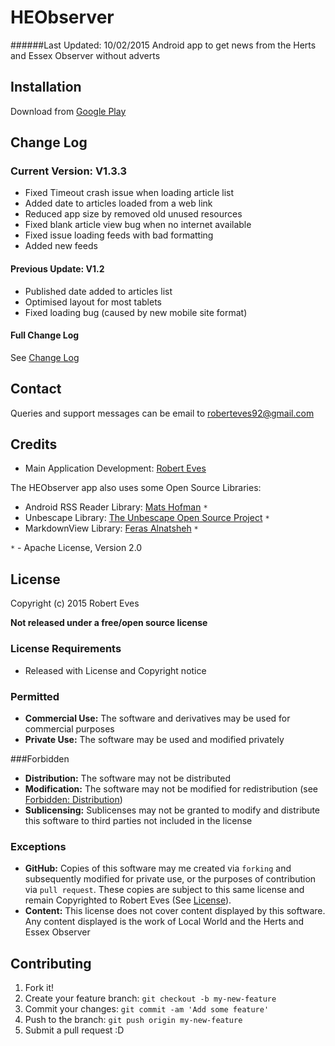 # HEObserver
######Last Updated: 10/02/2015
Android app to get news from the Herts and Essex Observer without adverts
## Installation

Download from [Google Play](http://play.google.com/store/apps/details?id=com.roberteves.heobserver)

## Change Log
### Current Version: V1.3.3
- Fixed Timeout crash issue when loading article list
- Added date to articles loaded from a web link
- Reduced app size by removed old unused resources
- Fixed blank article view bug when no internet available
- Fixed issue loading feeds with bad formatting
- Added new feeds

#### Previous Update: V1.2
- Published date added to articles list
- Optimised layout for most tablets
- Fixed loading bug (caused by new mobile site format)

#### Full Change Log
See [Change Log](CHANGELOG.md)

## Contact
Queries and support messages can be email to [roberteves92@gmail.com](mailto:roberteves92@gmail.com?Subject=HEObserver%20App)

## Credits
* Main Application Development: [Robert Eves](https://github.com/RobertEves92)

The HEObserver app also uses some Open Source Libraries:

* Android RSS Reader Library: [Mats Hofman](https://github.com/matshofman/Android-RSS-Reader-Library) `*`
* Unbescape Library: [The Unbescape Open Source Project](https://github.com/unbescape/unbescape) `*`
* MarkdownView Library: [Feras Alnatsheh](https://github.com/falnatsheh/MarkdownView) `*`

`*` - Apache License, Version 2.0

## License
Copyright (c) 2015 Robert Eves

**Not released under a free/open source license**

### License Requirements
* Released with License and Copyright notice

### Permitted
* **Commercial Use:** The software and derivatives may be used for commercial purposes
* **Private Use:** The software may be used and modified privately

###Forbidden
* **Distribution:** The software may not be distributed
* **Modification:** The software may not be modified for redistribution (see [Forbidden: Distribution](#forbidden))
* **Sublicensing:** Sublicenses may not be granted to modify and distribute this software to third parties not included in the license


### Exceptions
* **GitHub:** Copies of this software may me created via `forking` and subsequently modified for private use, or the purposes of contribution via `pull request`. These copies are subject to this same license and remain Copyrighted to Robert Eves (See [License](#license)).
* **Content:** This license does not cover content displayed by this software. Any content displayed is the work of Local World and the Herts and Essex Observer

## Contributing

1. Fork it!
2. Create your feature branch: `git checkout -b my-new-feature`
3. Commit your changes: `git commit -am 'Add some feature'`
4. Push to the branch: `git push origin my-new-feature`
5. Submit a pull request :D

